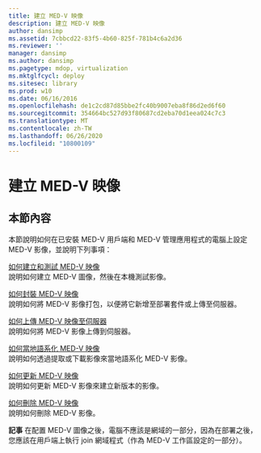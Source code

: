 ```yaml
---
title: 建立 MED-V 映像
description: 建立 MED-V 映像
author: dansimp
ms.assetid: 7cbbcd22-83f5-4b60-825f-781b4c6a2d36
ms.reviewer: ''
manager: dansimp
ms.author: dansimp
ms.pagetype: mdop, virtualization
ms.mktglfcycl: deploy
ms.sitesec: library
ms.prod: w10
ms.date: 06/16/2016
ms.openlocfilehash: de1c2cd87d85bbe2fc40b9007eba8f86d2ed6f60
ms.sourcegitcommit: 354664bc527d93f80687cd2eba70d1eea024c7c3
ms.translationtype: MT
ms.contentlocale: zh-TW
ms.lasthandoff: 06/26/2020
ms.locfileid: "10800109"
---
```

# 建立 MED-V 映像


## 本節內容


本節說明如何在已安裝 MED-V 用戶端和 MED-V 管理應用程式的電腦上設定 MED-V 影像，並說明下列事項：

<a href="" id="how-to-create-and-test-a-med-v-image"></a>[如何建立和測試 MED-V 映像](how-to-create-and-test-a-med-v-image.md)  
說明如何建立 MED-V 圖像，然後在本機測試影像。

<a href="" id="how-to-pack-a-med-v-image"></a>[如何封裝 MED-V 映像](how-to-pack-a-med-v-image.md)  
說明如何將 MED-V 影像打包，以便將它新增至部署套件或上傳至伺服器。

<a href="" id="how-to-upload-a-med-v-image-to-the-server"></a>[如何上傳 MED-V 映像至伺服器](how-to-upload-a-med-v-image-to-the-server.md)  
說明如何將 MED-V 影像上傳到伺服器。

<a href="" id="how-to-localize-a-med-v-image"></a>[如何當地語系化 MED-V 映像](how-to-localize-a-med-v-image.md)  
說明如何透過提取或下載影像來當地語系化 MED-V 影像。

<a href="" id="how-to-update-a-med-v-image"></a>[如何更新 MED-V 映像](how-to-update-a-med-v-image.md)  
說明如何更新 MED-V 影像來建立新版本的影像。

<a href="" id="how-to-delete-a-med-v-image"></a>[如何刪除 MED-V 映像](how-to-delete-a-med-v-image.md)  
說明如何刪除 MED-V 影像。

**記事** 在配置 MED-V 圖像之後，電腦不應該是網域的一部分，因為在部署之後，您應該在用戶端上執行 join 網域程式（作為 MED-V 工作區設定的一部分）。

 

 

 





